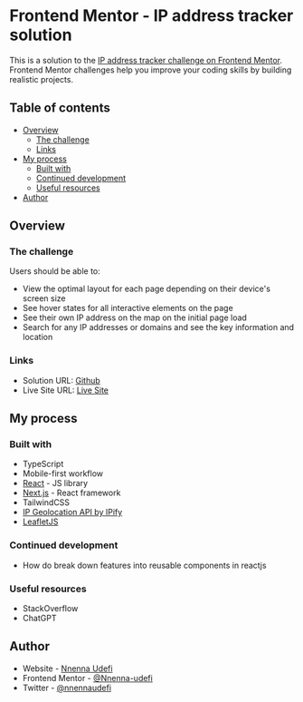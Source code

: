 # Frontend Mentor - IP address tracker solution

This is a solution to the [IP address tracker challenge on Frontend Mentor](https://www.frontendmentor.io/challenges/ip-address-tracker-I8-0yYAH0). Frontend Mentor challenges help you improve your coding skills by building realistic projects.

## Table of contents

- [Overview](#overview)
  - [The challenge](#the-challenge)
  - [Links](#links)
- [My process](#my-process)
  - [Built with](#built-with)
  - [Continued development](#continued-development)
  - [Useful resources](#useful-resources)
- [Author](#author)

## Overview

### The challenge

Users should be able to:

- View the optimal layout for each page depending on their device's screen size
- See hover states for all interactive elements on the page
- See their own IP address on the map on the initial page load
- Search for any IP addresses or domains and see the key information and location

### Links

- Solution URL: [Github](https://github.com/Nnenna-udefi/Ip-address-tracker)
- Live Site URL: [Live Site](https://ip-address-tracker-beta-taupe.vercel.app/)

## My process

### Built with

- TypeScript
- Mobile-first workflow
- [React](https://reactjs.org/) - JS library
- [Next.js](https://nextjs.org/) - React framework
- TailwindCSS
- [IP Geolocation API by IPify](https://geo.ipify.org/)
- [LeafletJS](https://leafletjs.com/)

### Continued development

- How do break down features into reusable components in reactjs

### Useful resources

- StackOverflow
- ChatGPT

## Author

- Website - [Nnenna Udefi](https://github.com/Nnenna-udefi)
- Frontend Mentor - [@Nnenna-udefi](https://www.frontendmentor.io/profile/Nnenna-udefi)
- Twitter - [@nnennaudefi](https://www.twitter.com/nnennaudefi)
